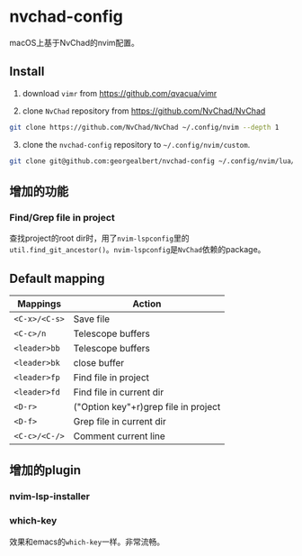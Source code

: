# nvchad-config
  macOS上基于NvChad的nvim配置。

## Install
   1. download `vimr` from https://github.com/qvacua/vimr

   2. clone `NvChad` repository from https://github.com/NvChad/NvChad
   ```sh
   git clone https://github.com/NvChad/NvChad ~/.config/nvim --depth 1
   ```

   3. clone the `nvchad-config` repository to `~/.config/nvim/custom`.
   ```sh
   git clone git@github.com:georgealbert/nvchad-config ~/.config/nvim/lua/custom
   ```

## 增加的功能
### Find/Grep file in project
查找project的root dir时，用了`nvim-lspconfig`里的`util.find_git_ancestor()`。`nvim-lspconfig`是`NvChad`依赖的package。

## Default mapping

| Mappings       | Action                                               |
|----------------|------------------------------------------------------|
| `<C-x>/<C-s>`  | Save file                                            |
| `<C-c>/n`      | Telescope buffers                                    |
| `<leader>bb`   | Telescope buffers                                    |
| `<leader>bk`   | close buffer                                         |
| `<leader>fp`   | Find file in project                                 |
| `<leader>fd`   | Find file in current dir                             |
| `<D-r>`        | ("Option key"+r)grep file in project                 |
| `<D-f>`        | Grep file in current dir                             |
| `<C-c>/<C-/>`  | Comment current line                                 |

## 增加的plugin
### nvim-lsp-installer
### which-key
效果和emacs的`which-key`一样。非常流畅。
